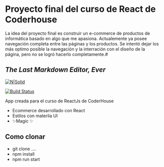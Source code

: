 # Proyecto final del curso de React de Coderhouse

La idea del proyecto final es construir un e-commerce de productos de informática basado en algo que me apasiona. Actualemente ya posee navegación completa entre las páginas y los productos.
Se intentó dejar los más optimo posible la navegación y la interración con el diseño de la página, pero no se logró hacerlo completamente.#

## _The Last Markdown Editor, Ever_

[![N|Solid](https://encrypted-tbn0.gstatic.com/images?q=tbn:ANd9GcR4Nhtli5aSkLo8igB8oRJM49A8XBx8f15gENCCcuvf80kuqyUOrZ8giQgy4GZ7Ix_sb6c&usqp=CAU)](https://nodesource.com/products/nsolid)

[![Build Status](https://travis-ci.org/joemccann/dillinger.svg?branch=master)](https://travis-ci.org/joemccann/dillinger)

App creada para el curso de ReactJs de CoderHouse

- Ecommerce desarrollado con React
- Estilos con materila UI
- ✨Magic ✨

## Como clonar

- git clone ....
- npm install
- npm run start



```

```